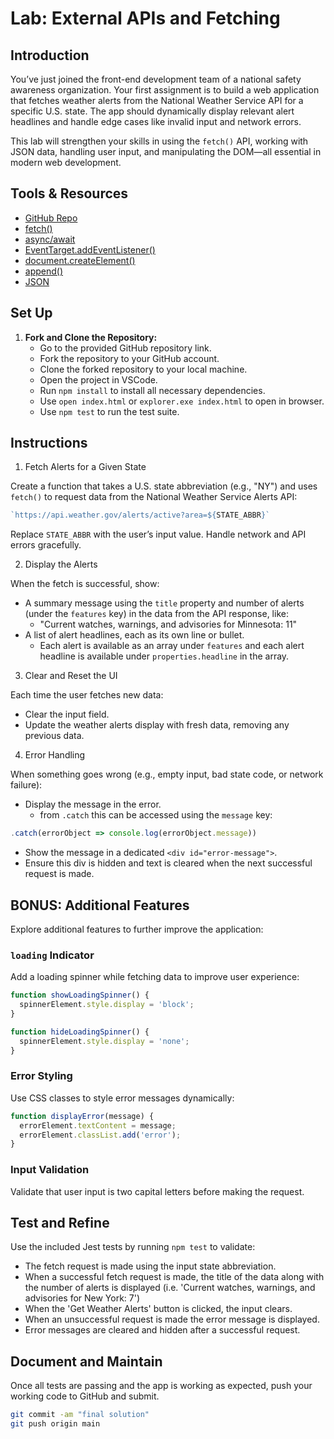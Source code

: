 
# Lab: External APIs and Fetching

## Introduction

You’ve just joined the front-end development team of a national safety awareness organization. Your first assignment is to build a web application that fetches weather alerts from the National Weather Service API for a specific U.S. state. The app should dynamically display relevant alert headlines and handle edge cases like invalid input and network errors.

This lab will strengthen your skills in using the `fetch()` API, working with JSON data, handling user input, and manipulating the DOM—all essential in modern web development.

## Tools & Resources

- [GitHub Repo](https://github.com/learn-co-curriculum/course-3-module-4-external-apis-and-fetching-lab)
- [fetch()](https://developer.mozilla.org/en-US/docs/Web/API/Fetch_API)
- [async/await](https://developer.mozilla.org/en-US/docs/Learn/JavaScript/Asynchronous/Promises)
- [EventTarget.addEventListener()](https://developer.mozilla.org/en-US/docs/Web/API/EventTarget/addEventListener)
- [document.createElement()](https://developer.mozilla.org/en-US/docs/Web/API/Document/createElement)
- [append()](https://developer.mozilla.org/en-US/docs/Web/API/Element/append)
- [JSON](https://developer.mozilla.org/en-US/docs/Web/JavaScript/Reference/Global_Objects/JSON)

## Set Up

1. **Fork and Clone the Repository:**
   - Go to the provided GitHub repository link.
   - Fork the repository to your GitHub account.
   - Clone the forked repository to your local machine.
   - Open the project in VSCode.
   - Run `npm install` to install all necessary dependencies.
   - Use `open index.html` or `explorer.exe index.html` to open in browser.
   - Use `npm test` to run the test suite.

## Instructions

1. Fetch Alerts for a Given State

Create a function that takes a U.S. state abbreviation (e.g., "NY") and uses `fetch()`
to request data from the National Weather Service Alerts API:

```javascript
`https://api.weather.gov/alerts/active?area=${STATE_ABBR}`
```

Replace `STATE_ABBR` with the user’s input value. Handle network and API errors
gracefully.

2. Display the Alerts

When the fetch is successful, show:

* A summary message using the `title` property and number of alerts (under the `features` key) in the data from the API response, like:  
   * "Current watches, warnings, and advisories for Minnesota: 11"
* A list of alert headlines, each as its own line or bullet.
   * Each alert is available as an array under `features` and each alert headline is available under `properties.headline` in the array.

3. Clear and Reset the UI

Each time the user fetches new data:

* Clear the input field.
* Update the weather alerts display with fresh data, removing any previous data.

4. Error Handling

When something goes wrong (e.g., empty input, bad state code, or network failure):

* Display the message in the error.
   * from `.catch` this can be accessed using the `message` key:
```javascript
.catch(errorObject => console.log(errorObject.message))
```
* Show the message in a dedicated `<div id="error-message">`.
* Ensure this div is hidden and text is cleared when the next successful request is made.

## BONUS: Additional Features

Explore additional features to further improve the application:

### `loading` Indicator

Add a loading spinner while fetching data to improve user experience:

```js
function showLoadingSpinner() {
  spinnerElement.style.display = 'block';
}

function hideLoadingSpinner() {
  spinnerElement.style.display = 'none';
}
```

### Error Styling

Use CSS classes to style error messages dynamically:

```js
function displayError(message) {
  errorElement.textContent = message;
  errorElement.classList.add('error');
}
```

### Input Validation

Validate that user input is two capital letters before making the request.

## Test and Refine

Use the included Jest tests by running `npm test` to validate:

* The fetch request is made using the input state abbreviation.
* When a successful fetch request is made, the title of the data along with the number 
of alerts is displayed (i.e. 'Current watches, warnings, and advisories for New York: 
7')
* When the 'Get Weather Alerts' button is clicked, the input clears.
* When an unsuccessful request is made the error message is displayed.
* Error messages are cleared and hidden after a successful request.

## Document and Maintain

Once all tests are passing and the app is working as expected, push your working code to GitHub and submit.

```bash
git commit -am "final solution"
git push origin main
```
